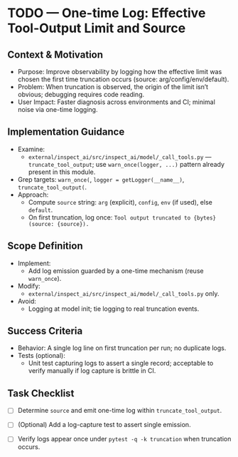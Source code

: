 # TODO — One-time Log: Effective Tool-Output Limit and Source

## Context & Motivation
- Purpose: Improve observability by logging how the effective limit was chosen the first time truncation occurs (source: arg/config/env/default).
- Problem: When truncation is observed, the origin of the limit isn’t obvious; debugging requires code reading.
- User Impact: Faster diagnosis across environments and CI; minimal noise via one-time logging.

## Implementation Guidance
- Examine:
  - `external/inspect_ai/src/inspect_ai/model/_call_tools.py` — `truncate_tool_output`; use `warn_once(logger, ...)` pattern already present in this module.
- Grep targets: `warn_once(`, `logger = getLogger(__name__)`, `truncate_tool_output(`.
- Approach:
  - Compute `source` string: `arg` (explicit), `config`, `env` (if used), else `default`.
  - On first truncation, log once: `Tool output truncated to {bytes} (source: {source}).`

## Scope Definition
- Implement:
  - Add log emission guarded by a one-time mechanism (reuse `warn_once`).
- Modify:
  - `external/inspect_ai/src/inspect_ai/model/_call_tools.py` only.
- Avoid:
  - Logging at model init; tie logging to real truncation events.

## Success Criteria
- Behavior: A single log line on first truncation per run; no duplicate logs.
- Tests (optional):
  - Unit test capturing logs to assert a single record; acceptable to verify manually if log capture is brittle in CI.

## Task Checklist
- [ ] Determine `source` and emit one-time log within `truncate_tool_output`.
- [ ] (Optional) Add a log-capture test to assert single emission.
- [ ] Verify logs appear once under `pytest -q -k truncation` when truncation occurs.

